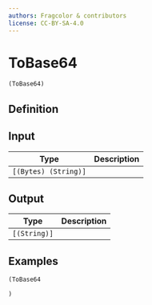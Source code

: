 ```yaml
---
authors: Fragcolor & contributors
license: CC-BY-SA-4.0
---
```



# ToBase64

```clojure
(ToBase64)
```


## Definition




## Input

| Type | Description |
|------|-------------|
| `[(Bytes) (String)]` |  |


## Output

| Type | Description |
|------|-------------|
| `[(String)]` |  |


## Examples

```clojure
(ToBase64

)
```
